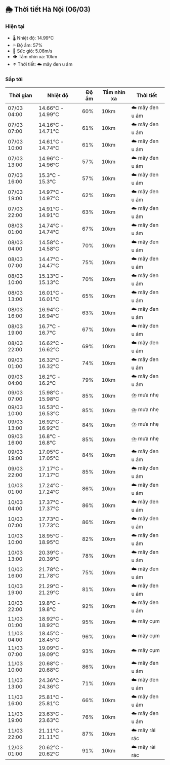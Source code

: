 ## 🌦️ Thời tiết Hà Nội (06/03)

### Hiện tại

- 🌡️ Nhiệt độ: 14.99℃
- 💦 Độ ẩm: 57%
- 💨 Sức gió: 5.06m/s
- 👁️ Tầm nhìn xa: 10km
- ☂️ Thời tiết: ☁️ mây đen u ám

### Sắp tới

| Thời gian | Nhiệt độ | Độ ẩm | Tầm nhìn xa | Thời tiết |
| --- | --- | --- | --- | --- |
| 07/03 04:00 | 14.66℃ - 14.99℃ | 60% | 10km | ☁️ mây đen u ám |
| 07/03 07:00 | 14.16℃ - 14.71℃ | 61% | 10km | ☁️ mây đen u ám |
| 07/03 10:00 | 14.61℃ - 14.74℃ | 61% | 10km | ☁️ mây đen u ám |
| 07/03 13:00 | 14.96℃ - 14.96℃ | 57% | 10km | ☁️ mây đen u ám |
| 07/03 16:00 | 15.3℃ - 15.3℃ | 57% | 10km | ☁️ mây đen u ám |
| 07/03 19:00 | 14.97℃ - 14.97℃ | 62% | 10km | ☁️ mây đen u ám |
| 07/03 22:00 | 14.91℃ - 14.91℃ | 63% | 10km | ☁️ mây đen u ám |
| 08/03 01:00 | 14.74℃ - 14.74℃ | 67% | 10km | ☁️ mây đen u ám |
| 08/03 04:00 | 14.58℃ - 14.58℃ | 70% | 10km | ☁️ mây đen u ám |
| 08/03 07:00 | 14.47℃ - 14.47℃ | 75% | 10km | ☁️ mây đen u ám |
| 08/03 10:00 | 15.13℃ - 15.13℃ | 70% | 10km | ☁️ mây đen u ám |
| 08/03 13:00 | 16.01℃ - 16.01℃ | 65% | 10km | ☁️ mây đen u ám |
| 08/03 16:00 | 16.94℃ - 16.94℃ | 63% | 10km | ☁️ mây đen u ám |
| 08/03 19:00 | 16.7℃ - 16.7℃ | 67% | 10km | ☁️ mây đen u ám |
| 08/03 22:00 | 16.62℃ - 16.62℃ | 69% | 10km | ☁️ mây đen u ám |
| 09/03 01:00 | 16.32℃ - 16.32℃ | 74% | 10km | ☁️ mây đen u ám |
| 09/03 04:00 | 16.2℃ - 16.2℃ | 79% | 10km | ☁️ mây đen u ám |
| 09/03 07:00 | 15.98℃ - 15.98℃ | 85% | 10km | ⛈️ mưa nhẹ |
| 09/03 10:00 | 16.53℃ - 16.53℃ | 85% | 10km | ⛈️ mưa nhẹ |
| 09/03 13:00 | 16.92℃ - 16.92℃ | 84% | 10km | ⛈️ mưa nhẹ |
| 09/03 16:00 | 16.8℃ - 16.8℃ | 85% | 10km | ⛈️ mưa nhẹ |
| 09/03 19:00 | 17.05℃ - 17.05℃ | 84% | 10km | ☁️ mây đen u ám |
| 09/03 22:00 | 17.17℃ - 17.17℃ | 85% | 10km | ☁️ mây đen u ám |
| 10/03 01:00 | 17.24℃ - 17.24℃ | 86% | 10km | ☁️ mây đen u ám |
| 10/03 04:00 | 17.37℃ - 17.37℃ | 86% | 10km | ☁️ mây đen u ám |
| 10/03 07:00 | 17.73℃ - 17.73℃ | 86% | 10km | ☁️ mây đen u ám |
| 10/03 10:00 | 18.95℃ - 18.95℃ | 82% | 10km | ☁️ mây đen u ám |
| 10/03 13:00 | 20.39℃ - 20.39℃ | 78% | 10km | ☁️ mây đen u ám |
| 10/03 16:00 | 21.78℃ - 21.78℃ | 75% | 10km | ☁️ mây đen u ám |
| 10/03 19:00 | 21.29℃ - 21.29℃ | 81% | 10km | ☁️ mây đen u ám |
| 10/03 22:00 | 19.8℃ - 19.8℃ | 92% | 10km | ☁️ mây đen u ám |
| 11/03 01:00 | 18.92℃ - 18.92℃ | 95% | 10km | ☁️ mây cụm |
| 11/03 04:00 | 18.45℃ - 18.45℃ | 96% | 10km | ☁️ mây cụm |
| 11/03 07:00 | 19.09℃ - 19.09℃ | 93% | 10km | ☁️ mây cụm |
| 11/03 10:00 | 20.68℃ - 20.68℃ | 86% | 10km | ☁️ mây đen u ám |
| 11/03 13:00 | 24.36℃ - 24.36℃ | 71% | 10km | ☁️ mây đen u ám |
| 11/03 16:00 | 25.81℃ - 25.81℃ | 66% | 10km | ☁️ mây đen u ám |
| 11/03 19:00 | 23.63℃ - 23.63℃ | 76% | 10km | ☁️ mây đen u ám |
| 11/03 22:00 | 21.11℃ - 21.11℃ | 87% | 10km | ☁️ mây rải rác |
| 12/03 01:00 | 20.62℃ - 20.62℃ | 91% | 10km | ☁️ mây rải rác |
